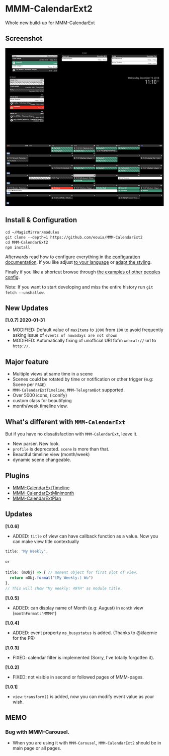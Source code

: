 # MMM-CalendarExt2
Whole new build-up for MMM-CalendarExt

## Screenshot
![screenshot](screenshot.png)

## Install & Configuration

```
cd ~/MagicMirror/modules
git clone --depth=1 https://github.com/eouia/MMM-CalendarExt2
cd MMM-CalendarExt2
npm install
```

Afterwards read how to configure everything in [the configuration documentation](doc/Configuration.md).
If you like adjust [to your language](doc/Localization.md) or [adapt the styling](doc/Styling.md).

Finally if you like a shortcut browse through [the examples of other peoples config](doc/examples).

Note: If you want to start developing and miss the entire history run `git fetch --unshallow`.

## New Updates
**[1.0.7] 2020-01-31**
- MODIFIED: Default value of `maxItems` to `1000` from `100` to avoid frequently asking issue of `events of nowadays are not shown`
- MODIFIED: Automatically fixing of unofficial URI fofm `webcal://` url to `http://`.



## Major feature
- Multiple views at same time in a scene
- Scenes could be rotated by time or notification or other trigger (e.g: Scene per `PAGE`)
- `MMM-CalendarExtTimeline`, `MMM-TelegramBot` supported.
- Over 5000 icons; (iconify)
- custom class for beautifying
- month/week timeline view.


## What's different with `MMM-CalendarExt`
But if you have no dissatisfaction with `MMM-CalendarExt`, leave it.
- New parser. New look.
- `profile` is deprecated. `scene` is more than that.
- Beautiful timeline view (month/week)
- dynamic scene changeable.


## Plugins
- [MMM-CalendarExtTimeline](https://github.com/eouia/MMM-CalendarExtTimeline)
- [MMM-CalendarExtMinimonth](https://github.com/eouia/MMM-CalendarExtMinimonth)
- [MMM-CalendarExtPlan](https://github.com/eouia/MMM-CalendarExtPlan)

## Updates
**[1.0.6]**
- ADDED: `title` of view can have callback function as a value. Now you can make view title contextually
```js
title: "My Weekly",

or

title: (mObj) => { // moment object for first slot of view.
  return mObj.format("[My Weekly:] Wo")
},
// This will show "My Weekly: 49TH" as module title.
```

**[1.0.5]**
- ADDED: can display name of Month (e.g: August) in `month` view (`monthFormat:"MMMM"`)

**[1.0.4]**
- ADDED: event property `ms_busystatus` is added. (Thanks to @klaernie for the PR)

**[1.0.3]**
- FIXED: calendar filter is implemented (Sorry, I've totally forgotten it).

**[1.0.2]**
- FIXED: not visible in second or followed pages of MMM-pages.

**[1.0.1]**
- `view:transform()` is added, now you can modify event value as your wish.


## MEMO
### Bug with MMM-Carousel.
- When you are using it with `MMM-Carousel`, `MMM-CalendarExt2` should be in main page or all pages.
